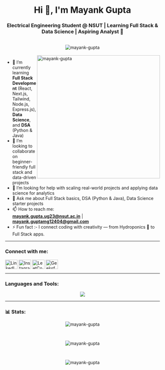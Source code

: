 <h1 align="center">Hi 👋, I'm Mayank Gupta</h1>
<h3 align="center">Electrical Engineering Student @ NSUT | Learning Full Stack & Data Science | Aspiring Analyst 🌟</h3>
<br>
<div align="center">
  <img src="https://komarev.com/ghpvc/?username=mayank-gupta&label=Profile%20views&color=0e75b6&style=flat" alt="mayank-gupta">
</div>
<br>
<img align="right" src="https://github.com/Adam-pw/Adam-pw/blob/main/animation_500_kxa883sd.gif" alt="mayank-gupta" width="400">

- 🌱 I’m currently learning **Full Stack Development** (React, Next.js, Tailwind, Node.js, Express.js), **Data Science**, and **DSA** (Python & Java)
- 👯 I’m looking to collaborate on beginner-friendly full stack and data-driven projects
- 🙋 I’m looking for help with scaling real-world projects and applying data science for analytics
- 💬 Ask me about Full Stack basics, DSA (Python & Java), Data Science starter projects
- 📫 How to reach me:<br>
  **<a href="mailto:mayank.gupta.ug23@nsut.ac.in">mayank.gupta.ug23@nsut.ac.in</a>** | **<a href="mailto:mayank.guptamg12404@gmail.com">mayank.guptamg12404@gmail.com</a>**
- ⚡ Fun fact :- I connect coding with creativity — from Hydroponics 🌱 to Full Stack apps.

---

### **Connect with me:**
<p align="left">
  <a href="https://www.linkedin.com/in/your-linkedin" target="_blank"><img align="center" src="https://skillicons.dev/icons?i=linkedin" alt="LinkedIn" height="30" width="40" /></a>
  <a href="https://instagram.com/yourusername" target="_blank"><img align="center" src="https://skillicons.dev/icons?i=instagram" alt="Instagram" height="30" width="40" /></a>
  <a href="https://leetcode.com/u/_White_Devil_12/" target="_blank"><img align="center" src="https://skillicons.dev/icons?i=leetcode" alt="LeetCode" height="30" width="40" /></a>
  <a href="https://www.geeksforgeeks.org/user/mayankgu0x8d/" target="_blank"><img align="center" src="https://skillicons.dev/icons?i=gfg" alt="GeeksforGeeks" height="30" width="40" /></a>
</p>

---

### **Languages and Tools:**
<p align="center">
  <a href="https://skillicons.dev">
    <img src="https://skillicons.dev/icons?i=html,css,js,react,nextjs,tailwind,nodejs,express,mongodb,mysql,py,java,cpp,cs,pandas,numpy,tensorflow,excel,powerbi,tableau,notion,figma,canva,tinkercad,arduino,matlab,autocad,git,github,vercel,md" />
  </a>
</p>

---

### **📊 Stats:**
<p align="center">
  <img src="https://github-readme-stats.vercel.app/api/top-langs?username=mayank-gupta&show_icons=true&locale=en&bg_color=0d1117&text_color=ffffff&layout=compact" alt="mayank-gupta"/>
</p>
<br>
<p align="center">
  <img src="https://github-readme-stats.vercel.app/api?username=mayank-gupta&show_icons=true&locale=en&bg_color=0d1117&text_color=ffffff" alt="mayank-gupta"/>
</p>
<br>
<p align="center">
  <img src="https://github-readme-streak-stats.herokuapp.com/?user=mayank-gupta&theme=dark&background=0d1117" alt="mayank-gupta"/>
</p>
